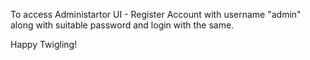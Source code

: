 To access Administartor UI - Register Account with username "admin" along with suitable password and login with the same.

Happy Twigling!
